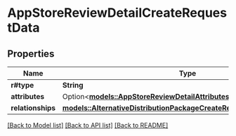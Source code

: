 # AppStoreReviewDetailCreateRequestData

## Properties

Name | Type | Description | Notes
------------ | ------------- | ------------- | -------------
**r#type** | **String** |  | 
**attributes** | Option<[**models::AppStoreReviewDetailAttributes**](AppStoreReviewDetail_attributes.md)> |  | [optional]
**relationships** | [**models::AlternativeDistributionPackageCreateRequestDataRelationships**](AlternativeDistributionPackageCreateRequest_data_relationships.md) |  | 

[[Back to Model list]](../README.md#documentation-for-models) [[Back to API list]](../README.md#documentation-for-api-endpoints) [[Back to README]](../README.md)



